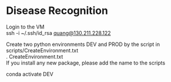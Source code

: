 # Disease Recognition

Login to the VM  
ssh -i ~/.ssh/id_rsa quang@130.211.228.122  

Create two python environments DEV and PROD by the script in scripts/CreateEnvironment.txt  
. CreateEnvironment.txt  
If you install any new package, please add the name to the scripts   

conda activate DEV  
